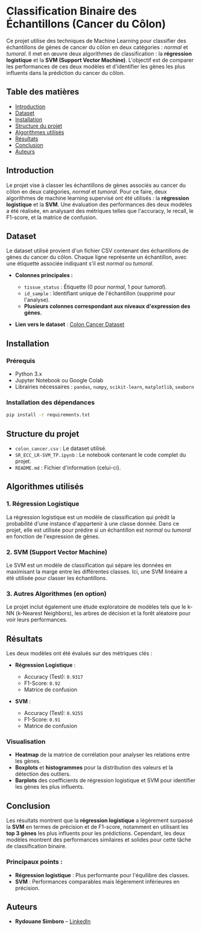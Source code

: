 # Classification Binaire des Échantillons (Cancer du Côlon)

Ce projet utilise des techniques de Machine Learning pour classifier des échantillons de gènes de cancer du côlon en deux catégories : *normal* et *tumoral*. Il met en œuvre deux algorithmes de classification : la **régression logistique** et la **SVM (Support Vector Machine)**. L'objectif est de comparer les performances de ces deux modèles et d'identifier les gènes les plus influents dans la prédiction du cancer du côlon.

## Table des matières
- [Introduction](#introduction)
- [Dataset](#dataset)
- [Installation](#installation)
- [Structure du projet](#structure-du-projet)
- [Algorithmes utilisés](#algorithmes-utilisés)
- [Résultats](#résultats)
- [Conclusion](#conclusion)
- [Auteurs](#auteurs)

## Introduction
Le projet vise à classer les échantillons de gènes associés au cancer du côlon en deux catégories, *normal* et *tumoral*. Pour ce faire, deux algorithmes de machine learning supervisé ont été utilisés : la **régression logistique** et la **SVM**. Une évaluation des performances des deux modèles a été réalisée, en analysant des métriques telles que l'accuracy, le recall, le F1-score, et la matrice de confusion.

## Dataset
Le dataset utilisé provient d'un fichier CSV contenant des échantillons de gènes du cancer du côlon. Chaque ligne représente un échantillon, avec une étiquette associée indiquant s'il est *normal* ou *tumoral*.

- **Colonnes principales :**
  - `tissue_status` : Étiquette (0 pour *normal*, 1 pour *tumoral*).
  - `id_sample` : Identifiant unique de l'échantillon (supprimé pour l'analyse).
  - **Plusieurs colonnes correspondant aux niveaux d'expression des gènes.**

- **Lien vers le dataset** : [Colon Cancer Dataset](./colon_cancer.csv)

## Installation

### Prérequis
- Python 3.x
- Jupyter Notebook ou Google Colab
- Librairies nécessaires : `pandas`, `numpy`, `scikit-learn`, `matplotlib`, `seaborn`

### Installation des dépendances
```bash
pip install -r requirements.txt
```

## Structure du projet
- `colon_cancer.csv` : Le dataset utilisé.
- `SR_ECC_LR-SVM_TP.ipynb` : Le notebook contenant le code complet du projet.
- `README.md` : Fichier d'information (celui-ci).

## Algorithmes utilisés

### 1. **Régression Logistique**
La régression logistique est un modèle de classification qui prédit la probabilité d'une instance d'appartenir à une classe donnée. Dans ce projet, elle est utilisée pour prédire si un échantillon est *normal* ou *tumoral* en fonction de l'expression de gènes.

### 2. **SVM (Support Vector Machine)**
Le SVM est un modèle de classification qui sépare les données en maximisant la marge entre les différentes classes. Ici, une SVM linéaire a été utilisée pour classer les échantillons.

### 3. **Autres Algorithmes (en option)**
Le projet inclut également une étude exploratoire de modèles tels que le k-NN (k-Nearest Neighbors), les arbres de décision et la forêt aléatoire pour voir leurs performances.

## Résultats
Les deux modèles ont été évalués sur des métriques clés :

- **Régression Logistique** :
  - Accuracy (Test): `0.9317`
  - F1-Score: `0.92`
  - Matrice de confusion

- **SVM** :
  - Accuracy (Test): `0.9255`
  - F1-Score: `0.91`
  - Matrice de confusion

### Visualisation
- **Heatmap** de la matrice de corrélation pour analyser les relations entre les gènes.
- **Boxplots** et **histogrammes** pour la distribution des valeurs et la détection des outliers.
- **Barplots** des coefficients de régression logistique et SVM pour identifier les gènes les plus influents.

## Conclusion
Les résultats montrent que la **régression logistique** a légèrement surpassé la **SVM** en termes de précision et de F1-score, notamment en utilisant les **top 3 gènes** les plus influents pour les prédictions. Cependant, les deux modèles montrent des performances similaires et solides pour cette tâche de classification binaire.

### Principaux points :
- **Régression logistique** : Plus performante pour l'équilibre des classes.
- **SVM** : Performances comparables mais légèrement inférieures en précision.

## Auteurs
- **Rydouane Simboro** – [LinkedIn](www.linkedin.com/in/rydouane-simboro-224b222a3)
